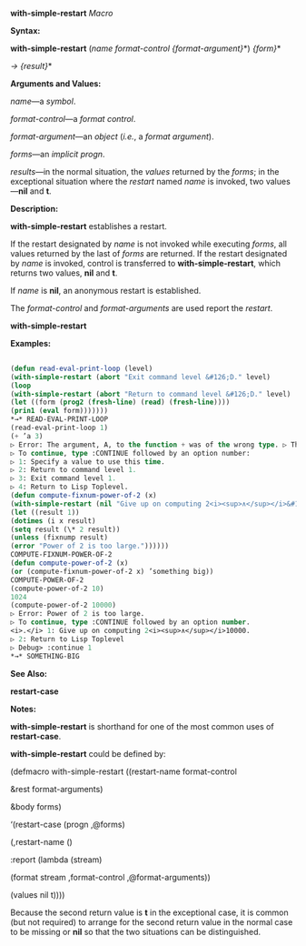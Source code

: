 **with-simple-restart** *Macro* 



**Syntax:** 



**with-simple-restart** (*name format-control \{format-argument\}*\*) *\{form\}*\* 



*→ \{result\}*\* 



**Arguments and Values:** 



*name*—a *symbol*. 



*format-control*—a *format control*. 



*format-argument*—an *object* (*i.e.*, a *format argument*). 



*forms*—an *implicit progn*. 



*results*—in the normal situation, the *values* returned by the *forms*; in the exceptional situation where the *restart* named *name* is invoked, two values—**nil** and **t**. 



**Description:** 



**with-simple-restart** establishes a restart. 



If the restart designated by *name* is not invoked while executing *forms*, all values returned by the last of *forms* are returned. If the restart designated by *name* is invoked, control is transferred to **with-simple-restart**, which returns two values, **nil** and **t**. 



If *name* is **nil**, an anonymous restart is established. 



The *format-control* and *format-arguments* are used report the *restart*. 







 



 



**with-simple-restart** 



**Examples:**
```lisp
 
(defun read-eval-print-loop (level) 
(with-simple-restart (abort "Exit command level &#126;D." level) 
(loop 
(with-simple-restart (abort "Return to command level &#126;D." level) 
(let ((form (prog2 (fresh-line) (read) (fresh-line)))) 
(prin1 (eval form))))))) 
*→* READ-EVAL-PRINT-LOOP 
(read-eval-print-loop 1) 
(+ ’a 3) 
▷ Error: The argument, A, to the function + was of the wrong type. ▷ The function expected a number. 
▷ To continue, type :CONTINUE followed by an option number: 
▷ 1: Specify a value to use this time. 
▷ 2: Return to command level 1. 
▷ 3: Exit command level 1. 
▷ 4: Return to Lisp Toplevel. 
(defun compute-fixnum-power-of-2 (x) 
(with-simple-restart (nil "Give up on computing 2<i><sup>∧</sup></i>&#126;D." x) 
(let ((result 1)) 
(dotimes (i x result) 
(setq result (\* 2 result)) 
(unless (fixnump result) 
(error "Power of 2 is too large.")))))) 
COMPUTE-FIXNUM-POWER-OF-2 
(defun compute-power-of-2 (x) 
(or (compute-fixnum-power-of-2 x) ’something big)) 
COMPUTE-POWER-OF-2 
(compute-power-of-2 10) 
1024 
(compute-power-of-2 10000) 
▷ Error: Power of 2 is too large. 
▷ To continue, type :CONTINUE followed by an option number. 
<i>.</i> 1: Give up on computing 2<i><sup>∧</sup></i>10000. 
▷ 2: Return to Lisp Toplevel 
▷ Debug> :continue 1 
*→* SOMETHING-BIG 

```
**See Also:** 



**restart-case** 



**Notes:** 



**with-simple-restart** is shorthand for one of the most common uses of **restart-case**. 



 



 



**with-simple-restart** could be defined by: 



(defmacro with-simple-restart ((restart-name format-control 



&amp;rest format-arguments) 



&amp;body forms) 



‘(restart-case (progn ,@forms) 



(,restart-name () 



:report (lambda (stream) 



(format stream ,format-control ,@format-arguments)) 



(values nil t)))) 



Because the second return value is **t** in the exceptional case, it is common (but not required) to arrange for the second return value in the normal case to be missing or **nil** so that the two situations can be distinguished. 



